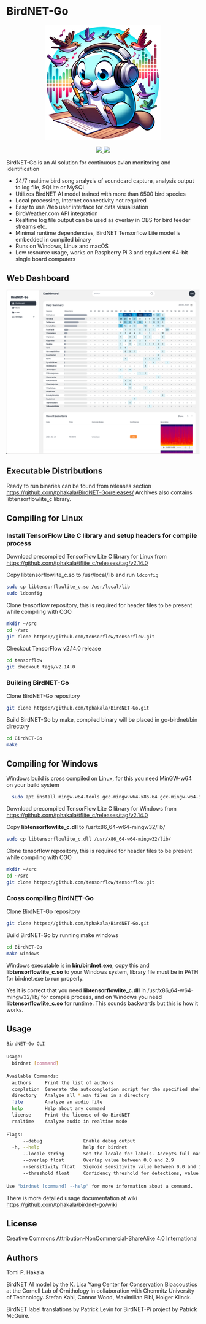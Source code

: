 # BirdNET-Go

<p align="center">
  <img src="doc/BirdNET-Go-logo.webp" />
</p>
<p align="center">
<a href="https://creativecommons.org/licenses/by-nc-sa/4.0/">
 <img src="https://badgen.net/badge/License/CC-BY-NC-SA%204.0/green">
 </a>
 <img src="https://badgen.net/badge/OS/Linux%2C%20Windows%2C%20macOS/blue">
</p>

BirdNET-Go is an AI solution for continuous avian monitoring and identification

- 24/7 realtime bird song analysis of soundcard capture, analysis output to log file, SQLite or MySQL
- Utilizes BirdNET AI model trained with more than 6500 bird species
- Local processing, Internet connectivity not required
- Easy to use Web user interface for data visualisation
- BirdWeather.com API integration
- Realtime log file output can be used as overlay in OBS for bird feeder streams etc.
- Minimal runtime dependencies, BirdNET Tensorflow Lite model is embedded in compiled binary
- Runs on Windows, Linux and macOS
- Low resource usage, works on Raspberry Pi 3 and equivalent 64-bit single board computers

## Web Dashboard

<img src="doc/BirdNET-Go-dashboard.webp" />

## Executable Distributions

Ready to run binaries can be found from releases section https://github.com/tphakala/BirdNET-Go/releases/
Archives also contains libtensorflowlite_c library.

## Compiling for Linux

### Install TensorFlow Lite C library and setup headers for compile process

Download precompiled TensorFlow Lite C library for Linux from https://github.com/tphakala/tflite_c/releases/tag/v2.14.0

Copy libtensorflowlite_c.so to /usr/local/lib and run ```ldconfig```

```bash
sudo cp libtensorflowlite_c.so /usr/local/lib
sudo ldconfig
```

Clone tensorflow repository, this is required for header files to be present while compiling with CGO

```bash
mkdir ~/src
cd ~/src
git clone https://github.com/tensorflow/tensorflow.git
```

Checkout TensorFlow v2.14.0 release

```bash
cd tensorflow
git checkout tags/v2.14.0
```

### Building BirdNET-Go

Clone BirdNET-Go repository

```bash
git clone https://github.com/tphakala/BirdNET-Go.git
```

Build BirdNET-Go by make, compiled binary will be placed in go-birdnet/bin directory

```bash
cd BirdNET-Go
make
```

## Compiling for Windows

Windows build is cross compiled on Linux, for this you need MinGW-w64 on your build system

```bash
  sudo apt install mingw-w64-tools gcc-mingw-w64-x86-64 gcc-mingw-w64-i686
```

Download precompiled TensorFlow Lite C library for Windows from https://github.com/tphakala/tflite_c/releases/tag/v2.14.0

Copy **libtensorflowlite_c.dll** to /usr/x86_64-w64-mingw32/lib/

```bash
sudo cp libtensorflowlite_c.dll /usr/x86_64-w64-mingw32/lib/
```

Clone tensorflow repository, this is required for header files to be present while compiling with CGO

```bash
mkdir ~/src
cd ~/src
git clone https://github.com/tensorflow/tensorflow.git
```

### Cross compiling BirdNET-Go

Clone BirdNET-Go repository

```bash
git clone https://github.com/tphakala/BirdNET-Go.git
```

Build BirdNET-Go by running make windows

```bash
cd BirdNET-Go
make windows
```

Windows executable is in **bin/birdnet.exe**, copy this and **libtensorflowlite_c.so** to your Windows system, library file must be in PATH for birdnet.exe to run properly.

Yes it is correct that you need **libtensorflowlite_c.dll** in /usr/x86_64-w64-mingw32/lib/ for compile process, and on Windows you need **libtensorflowlite_c.so** for runtime. This sounds backwards but this is how it works.

## Usage

```bash
BirdNET-Go CLI

Usage:
  birdnet [command]

Available Commands:
  authors     Print the list of authors
  completion  Generate the autocompletion script for the specified shell
  directory   Analyze all *.wav files in a directory
  file        Analyze an audio file
  help        Help about any command
  license     Print the license of Go-BirdNET
  realtime    Analyze audio in realtime mode

Flags:
      --debug               Enable debug output
  -h, --help                help for birdnet
      --locale string       Set the locale for labels. Accepts full name or 2-letter code. (default "finnish")
      --overlap float       Overlap value between 0.0 and 2.9
      --sensitivity float   Sigmoid sensitivity value between 0.0 and 1.5 (default 1)
      --threshold float     Confidency threshold for detections, value between 0.1 to 1.0 (default 0.8)

Use "birdnet [command] --help" for more information about a command.
```

There is more detailed usage documentation at wiki https://github.com/tphakala/birdnet-go/wiki

## License

Creative Commons Attribution-NonCommercial-ShareAlike 4.0 International

## Authors

Tomi P. Hakala

BirdNET AI model by the K. Lisa Yang Center for Conservation Bioacoustics at the Cornell Lab of Ornithology in collaboration with Chemnitz University of Technology. Stefan Kahl, Connor Wood, Maximilian Eibl, Holger Klinck.

BirdNET label translations by Patrick Levin for BirdNET-Pi project by Patrick McGuire.
